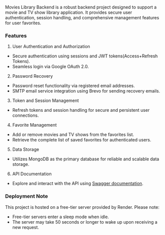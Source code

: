 Movies Library Backend is a robust backend project designed to support a movie and TV show library
application. It provides secure user authentication, session handling, and comprehensive management
features for user favorites.

### Features

1. User Authentication and Authorization

- Secure authentication using sessions and JWT tokens(Access+Refresh Tokens).
- Seamless login via Google OAuth 2.0.

2. Password Recovery

- Password reset functionality via registered email addresses.
- SMTP email service integration using Brevo for sending recovery emails.

3. Token and Session Management

- Refresh tokens and session handling for secure and persistent user connections.

4. Favorite Management

- Add or remove movies and TV shows from the favorites list.
- Retrieve the complete list of saved favorites for authenticated users.

5. Data Storage

- Utilizes MongoDB as the primary database for reliable and scalable data storage.

6. API Documentation

- Explore and interact with the API using
  [Swagger documentation](https://movies-library-backend-s1fd.onrender.com/api-docs/#/).

### Deployment Note

This project is hosted on a free-tier server provided by Render. Please note:

- Free-tier servers enter a sleep mode when idle.
- The server may take 50 seconds or longer to wake up upon receiving a new request.
